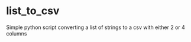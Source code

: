 # list_to_csv
Simple python script converting a list of strings to a csv with either 2 or 4 columns
